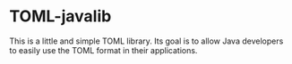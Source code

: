 # TOML-javalib
This is a little and simple TOML library.
Its goal is to allow Java developers to easily use the TOML format in their applications.


